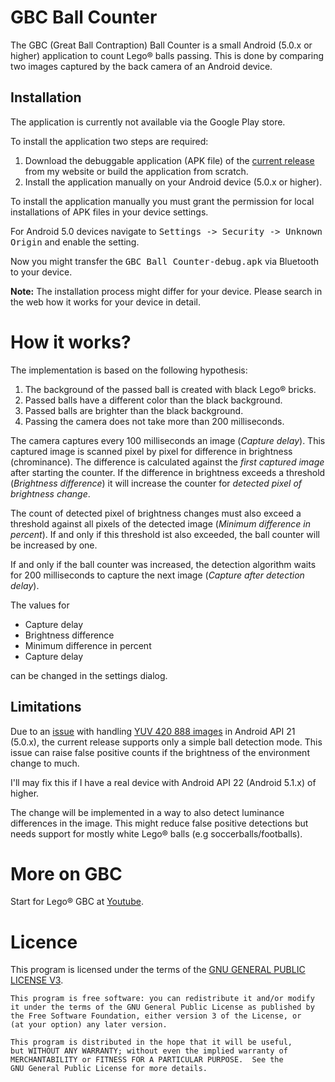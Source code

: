 # GBC Ball Counter
The GBC (Great Ball Contraption) Ball Counter is a small Android (5.0.x or higher) application to count Lego&#174; balls passing. This is done by comparing two images captured by the back camera of an Android device.

## Installation
The application is currently not available via the Google Play store.

To install the application two steps are required:

1. Download the debuggable application (APK file) of the [current release](http://www.speexx.de/gbc/GBC%20Ball%20Counter-debug.apk) from my website or build the application from scratch.
2. Install the application manually on your Android device (5.0.x or higher).

To install the application manually you must grant the permission for local installations of APK files in your device settings.

For Android 5.0 devices navigate to <tt>Settings -> Security -> Unknown Origin</tt> and enable the setting.
 
Now you might transfer the <tt>GBC Ball Counter-debug.apk</tt> via Bluetooth to your device.
 
<strong>Note:</strong> The installation process might differ for your device. Please search in the web how it works for your device in detail.

# How it works?
The implementation is based on the following hypothesis:

1. The background of the passed ball is created with black Lego&#174; bricks.
2. Passed balls have a different color than the black background.
3. Passed balls are brighter than the black background.
4. Passing the camera does not take more than 200 milliseconds.

The camera captures every 100 milliseconds an image (*Capture delay*). This captured image is scanned pixel by pixel for difference in brightness (chrominance). The difference is calculated against the *first captured image* after starting the counter. If the difference in brightness exceeds a threshold (*Brightness difference*) it will increase the counter for *detected pixel of brightness change*.

The count of detected pixel of brightness changes must also exceed a threshold against all pixels of the detected image (*Minimum difference in percent*). If and only if this threshold ist also exceeded, the ball counter will be increased by one. 

If and only if the ball counter was increased, the detection algorithm waits for 200 milliseconds to capture the next image (*Capture after detection delay*).

The values for 

* Capture delay
* Brightness difference
* Minimum difference in percent
* Capture delay

can be changed in the settings dialog.

## Limitations
Due to an [issue](http://stackoverflow.com/questions/32927405/converting-yuv-image-to-rgb-results-in-greenish-picture "Converting YUV image to RGB results in greenish picture") with handling [YUV 420 888 images](http://developer.android.com/reference/android/graphics/ImageFormat.html#YUV_420_888 "Android Javadoc") in Android API 21 (5.0.x), the current release supports only a simple ball detection mode.
This issue can raise false positive counts if the brightness of the environment change to much.

I'll may fix this if I have a real device with Android API 22 (Android 5.1.x) of higher.

The change will be implemented in a way to also detect luminance differences in the image. This might reduce false positive detections but needs support for mostly white Lego&#174; balls (e.g soccerballs/footballs).

# More on GBC
Start for Lego&reg; GBC at [Youtube](https://www.youtube.com/results?search_query=lego+gbc "Search for Lego GBC on Youtube").

# Licence
This program is licensed under the terms of the [GNU GENERAL PUBLIC LICENSE V3](http://www.gnu.org/licenses/gpl-3.0.html).

    This program is free software: you can redistribute it and/or modify
    it under the terms of the GNU General Public License as published by
    the Free Software Foundation, either version 3 of the License, or
    (at your option) any later version.

    This program is distributed in the hope that it will be useful,
    but WITHOUT ANY WARRANTY; without even the implied warranty of
    MERCHANTABILITY or FITNESS FOR A PARTICULAR PURPOSE.  See the
    GNU General Public License for more details.
